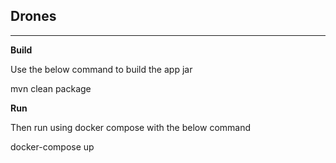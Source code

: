 ## Drones

---
 **Build**

Use the below command to build the app jar

mvn clean package

**Run**

Then run using docker compose with the below command

docker-compose up